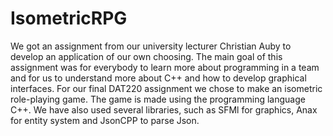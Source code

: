 # IsometricRPG

We got an assignment from our university lecturer Christian Auby to develop an application of our own choosing. The main goal of this assignment was for everybody to learn more about programming in a team and for us to understand more about C++ and how to develop graphical interfaces. For our final DAT220 assignment we chose to make an isometric role-playing game. The game is made using the programming language C++. We have also used several libraries, such as SFMl for graphics, Anax for entity system and JsonCPP to parse Json. 
